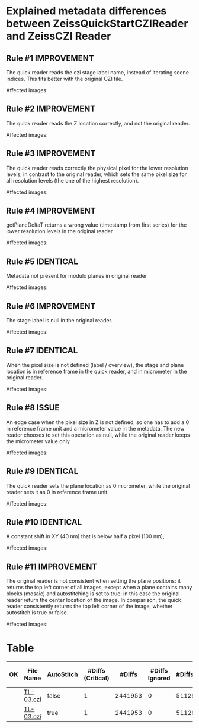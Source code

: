 # Explained metadata differences between ZeissQuickStartCZIReader and ZeissCZI Reader
## Rule #1  IMPROVEMENT 
The quick reader reads the czi stage label name, instead of iterating scene indices. This fits better with the original CZI file.

Affected images:
## Rule #2  IMPROVEMENT 
The quick reader reads the Z location correctly, and not the original reader.

Affected images:
## Rule #3  IMPROVEMENT 
The quick reader reads correctly the physical pixel for the lower resolution levels, in contrast to the original reader,  which sets the same pixel size for all resolution levels (the one of the highest resolution).

Affected images:
## Rule #4  IMPROVEMENT 
getPlaneDeltaT returns a wrong value (timestamp from first series) for the lower resolution levels in the original reader

Affected images:
## Rule #5  IDENTICAL 
Metadata not present for modulo planes in original reader

Affected images:
## Rule #6  IMPROVEMENT 
The stage label is null in the original reader.

Affected images:
## Rule #7  IDENTICAL 
When the pixel size is not defined (label / overview), the stage and plane location is in reference frame in the quick reader, and in micrometer in the original reader.

Affected images:
## Rule #8  ISSUE 
An edge case when the pixel size in Z is not defined, so one has to add a 0 in reference frame unit and a micrometer value in the metadata. The new reader chooses to set this operation as null, while the original reader keeps the micrometer value only

Affected images:
## Rule #9  IDENTICAL 
The quick reader sets the plane location as 0 micrometer, while the  original reader sets it as 0 in reference frame unit.

Affected images:
## Rule #10  IDENTICAL 
A constant shift in XY (40 nm) that is below half a pixel (100 nm),

Affected images:
## Rule #11  IMPROVEMENT 
The original reader is not consistent when setting the plane positions: it returns the top left corner of all images, except when a plane contains many blocks (mosaic) and autostitching is set to true: in this case the original reader return the center location of the image. In comparison, the quick reader consistently returns the top left corner of the image, whether autostitch is true or false.

Affected images:

# Table
|OK |File Name|AutoStitch|#Diffs<br>(Critical)|#Diffs|#Diffs Ignored|#DiffsPixels|Mem Gain|Init Time Gain|Read Time Gain|
|---|---------|----------|--------------------|------|--------------|------------|--------|--------------|--------------|
| |[TL-03.czi](../compare/TL-03.flat_true.stitch_false.md)|false|1|2441953|0|51128|2.7|5.5|1.5|
| |[TL-03.czi](../compare/TL-03.flat_true.stitch_true.md)|true|1|2441953|0|51128|2.7|8.8|2.3|
